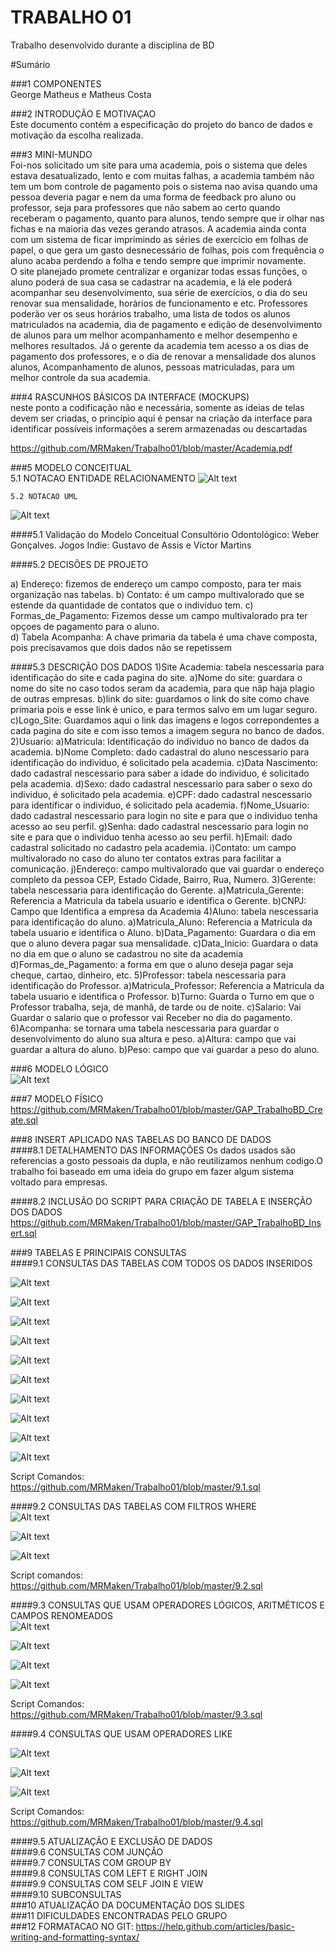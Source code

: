 # TRABALHO 01
Trabalho desenvolvido durante a disciplina de BD

#Sumário

###1	COMPONENTES<br>
George Matheus e Matheus Costa<br>

###2	INTRODUÇÃO E MOTIVAÇAO<br>
Este documento contém a especificação do projeto do banco de dados <academia do projeto> e motivação da escolha realizada. <br>

###3	MINI-MUNDO<br>
Foi-nos solicitado um site para uma academia, pois o sistema que deles estava desatualizado, lento e com muitas falhas, a academia também não tem um bom controle de pagamento pois o sistema nao avisa quando uma pessoa deveria pagar e nem da uma forma de feedback pro aluno ou professor, seja para professores que não sabem ao certo quando receberam o pagamento, quanto para alunos, tendo sempre que ir olhar nas fichas e na maioria das vezes gerando atrasos. A academia ainda conta com um sistema de ficar imprimindo as séries de exercício em folhas de papel, o que gera um gasto desnecessário de folhas, pois com frequência o aluno acaba perdendo a folha e tendo sempre que imprimir novamente.<br>
O site planejado promete centralizar e organizar todas essas funções, o aluno poderá de sua casa se cadastrar na academia, e lá ele poderá acompanhar seu desenvolvimento, sua série de exercícios, o dia do seu renovar sua mensalidade, horários de funcionamento e etc. Professores poderão ver os seus horários trabalho, uma lista de todos os alunos matriculados na academia, dia de pagamento e edição de desenvolvimento de alunos para um melhor acompanhamento e melhor desempenho e melhores resultados. Já o gerente da academia tem acesso a os dias de pagamento dos professores, e o dia de renovar a mensalidade dos alunos alunos, Acompanhamento de alunos, pessoas matriculadas, para um melhor controle da sua academia.<br>

###4	RASCUNHOS BÁSICOS DA INTERFACE (MOCKUPS)<br>
neste ponto a codificação não e necessária, somente as ideias de telas devem ser criadas, o princípio aqui é pensar na criação da interface para identificar possíveis informações a serem armazenadas ou descartadas <br>

https://github.com/MRMaken/Trabalho01/blob/master/Academia.pdf


###5	MODELO CONCEITUAL<br>
    5.1 NOTACAO ENTIDADE RELACIONAMENTO
![Alt text](https://github.com/MRMaken/Trabalho01/blob/master/Conc_Academia.jpg?raw=true "Modelo Conceitual")
    
    5.2 NOTACAO UML
![Alt text](https://github.com/MRMaken/Trabalho01/blob/master/UML%20-%20Academia.jpg?raw=true "Notação UML")

####5.1 Validação do Modelo Conceitual
    Consultório Odontológico: Weber Gonçalves.
    Jogos Indie: Gustavo de Assis e Victor Martins

####5.2 DECISÕES DE PROJETO

a) Endereço: fizemos de endereço um campo composto, para ter mais organização nas tabelas. 
b) Contato: é um campo multivalorado que se estende da quantidade de contatos que o individuo tem. 
c) Formas_de_Pagamento: Fizemos desse um campo multivalorado pra ter opçoes de pagamento para o aluno.   
d) Tabela Acompanha: A chave primaria da tabela é uma chave composta, pois precisavamos que dois dados não se repetissem     
    

####5.3 DESCRIÇÃO DOS DADOS 
    1)Site Academia: tabela nescessaria para identificação do site e cada pagina do site.
        a)Nome do site: guardara o nome do site no caso todos 
        seram da academia, para que nãp haja plagio de outras empresas.
        b)link do site: guardamos o link do site como chave primaria
        pois e esse link é unico, e para termos salvo em um lugar seguro.
        c)Logo_Site: Guardamos aqui o link das imagens e logos correpondentes a cada pagina
        do site e com isso temos a imagem segura no banco de dados.
    2)Usuario:
        a)Matricula: Identificação do individuo no banco de dados da academia.
        b)Nome Completo: dado cadastral do aluno
        nescessario para identificação do individuo, é solicitado pela academia.
        c)Data Nascimento: dado cadastral 
        nescessario para saber a idade do individuo, é solicitado pela academia.
        d)Sexo: dado cadastral nescessario para saber o sexo
        do individuo, é solicitado pela academia.
        e)CPF: dado cadastral nescessario para identificar
        o individuo, é solicitado pela academia.
        f)Nome_Usuario: dado cadastral nescessario para login no site
        e para que o individuo tenha acesso ao seu perfil.
        g)Senha: dado cadastral nescessario para login no site
        e para que o individuo tenha acesso ao seu perfil.
        h)Email: dado cadastral solicitado no cadastro pela academia.
        i)Contato: um campo multivalorado no caso do aluno ter contatos extras para facilitar a comunicação.
        j)Endereço: campo multivalorado que vai guardar o endereço completo da pessoa CEP, Estado
        Cidade, Bairro, Rua, Numero.
    3)Gerente: tabela nescessaria para identificação do Gerente.
        a)Matricula_Gerente: Referencia a Matricula da tabela usuario e identifica o Gerente.
        b)CNPJ: Campo que Identifica a empresa da Academia
    4)Aluno: tabela nescessaria para identificação do aluno.
        a)Matricula_Aluno: Referencia a Matricula da tabela usuario e identifica o Aluno.
        b)Data_Pagamento: Guardara o dia em que o aluno devera pagar sua mensalidade.
        c)Data_Inicio: Guardara o data no dia em que o aluno se cadastrou no site da academia
        d)Formas_de_Pagamento: a forma em que o aluno deseja pagar seja cheque, cartao, dinheiro, etc.
    5)Professor: tabela nescessaria para identificação do Professor.
        a)Matricula_Professor: Referencia a Matricula da tabela usuario e identifica o Professor.
        b)Turno: Guarda o Turno em que o Professor trabalha, seja, de manhã, de tarde ou de noite.
        c)Salario: Vai Guardar o salario que o professor vai Receber no dia do pagamento.
    6)Acompanha: se tornara uma tabela nescessaria para guardar o desenvolvimento do aluno sua altura e peso.
        a)Altura: campo que vai guardar a altura do aluno.
        b)Peso: campo que vai guardar a peso do aluno.
    

###6	MODELO LÓGICO<br>
![Alt text](https://github.com/MRMaken/Trabalho01/blob/master/Logico_Academia.jpg?raw=true "Modelo Lógico")

###7	MODELO FÍSICO<br>
https://github.com/MRMaken/Trabalho01/blob/master/GAP_TrabalhoBD_Create.sql



###8	INSERT APLICADO NAS TABELAS DO BANCO DE DADOS<br>
####8.1 DETALHAMENTO DAS INFORMAÇÕES
        Os dados usados são referencias a gosto pessoais da dupla, e não reutilizamos nenhum codigo.O trabalho foi baseado em uma ideia do grupo em fazer algum sistema voltado para empresas.
        
####8.2 INCLUSÃO DO SCRIPT PARA CRIAÇÃO DE TABELA E INSERÇÃO DOS DADOS
https://github.com/MRMaken/Trabalho01/blob/master/GAP_TrabalhoBD_Insert.sql

###9	TABELAS E PRINCIPAIS CONSULTAS<br>
####9.1	CONSULTAS DAS TABELAS COM TODOS OS DADOS INSERIDOS<br>

![Alt text](https://github.com/MRMaken/Trabalho01/blob/master/contato_usuario.jpg?raw=true "Tabela Contato Usuario")

![Alt text](https://github.com/MRMaken/Trabalho01/blob/master/pagamento_aluno%3B.jpg?raw=true "Tabela Pagamento Aluno")

![Alt text](https://github.com/MRMaken/Trabalho01/blob/master/site_academia.jpg?raw=true "Tabela Site Academia")

![Alt text](https://github.com/MRMaken/Trabalho01/blob/master/tabela_acompanha.jpg?raw=true "Tabela Acompanha")

![Alt text](https://github.com/MRMaken/Trabalho01/blob/master/tabela_aluno.jpg?raw=true "Tabela Aluno")

![Alt text](https://github.com/MRMaken/Trabalho01/blob/master/tabela_contato.jpg?raw=true "Tabela Contato")

![Alt text](https://github.com/MRMaken/Trabalho01/blob/master/tabela_endereco.jpg?raw=true "Tabela Endereço")

![Alt text](https://github.com/MRMaken/Trabalho01/blob/master/tabela_professor.jpg?raw=true "Tabela Professor")

![Alt text](https://github.com/MRMaken/Trabalho01/blob/master/tabela_usuario.jpg?raw=true "Tabela Usuario")

![Alt text](https://github.com/MRMaken/Trabalho01/blob/master/tipo_pagamento.jpg?raw=true "Tabela Tipo Pagamento")

Script Comandos: https://github.com/MRMaken/Trabalho01/blob/master/9.1.sql

####9.2	CONSULTAS DAS TABELAS COM FILTROS WHERE<br>
![Alt text](https://github.com/MRMaken/Trabalho01/blob/master/Consulta%201_9.2.jpg?raw=true "Consulta 1")

![Alt text](https://github.com/MRMaken/Trabalho01/blob/master/Consulta2_9.2.jpg?raw=true "Consulta 2")

![Alt text](https://github.com/MRMaken/Trabalho01/blob/master/Consulta3_9.2.jpg?raw=true "Consulta 3")


Script comandos: https://github.com/MRMaken/Trabalho01/blob/master/9.2.sql

####9.3	CONSULTAS QUE USAM OPERADORES LÓGICOS, ARITMÉTICOS E CAMPOS RENOMEADOS<br>
![Alt text](https://github.com/MRMaken/Trabalho01/blob/master/Consulta1_9.3.jpg?raw=true "Consulta 1")

![Alt text](https://github.com/MRMaken/Trabalho01/blob/master/Consulta2_9.3.jpg?raw=true "Consulta 2")

![Alt text](https://github.com/MRMaken/Trabalho01/blob/master/Consulta3_9.3.jpg?raw=true "Consulta 3")

![Alt text](https://github.com/MRMaken/Trabalho01/blob/master/Consulta4_9.3.jpg?raw=true "Consulta 4")

Script Comandos: https://github.com/MRMaken/Trabalho01/blob/master/9.3.sql

####9.4	CONSULTAS QUE USAM OPERADORES LIKE<br>

![Alt text](https://github.com/MRMaken/Trabalho01/blob/master/Consulta%201_9.4.jpg?raw=true "Consulta 1")

![Alt text](https://github.com/MRMaken/Trabalho01/blob/master/Consulta2_9.4.jpg?raw=true "Consulta 2")

![Alt text](https://github.com/MRMaken/Trabalho01/blob/master/Consulta3_9.4.jpg?raw=true "Consulta 3")

Script Comandos: https://github.com/MRMaken/Trabalho01/blob/master/9.4.sql

####9.5	ATUALIZAÇÃO E EXCLUSÃO DE DADOS<br>
####9.6	CONSULTAS COM JUNÇÃO<br>
####9.7	CONSULTAS COM GROUP BY<br>
####9.8	CONSULTAS COM LEFT E RIGHT JOIN<br>
####9.9	CONSULTAS COM SELF JOIN E VIEW<br>
####9.10	SUBCONSULTAS<br>
###10	ATUALIZAÇÃO DA DOCUMENTAÇÃO DOS SLIDES<br>
###11	DIFICULDADES ENCONTRADAS PELO GRUPO<br>
###12  FORMATACAO NO GIT: https://help.github.com/articles/basic-writing-and-formatting-syntax/




